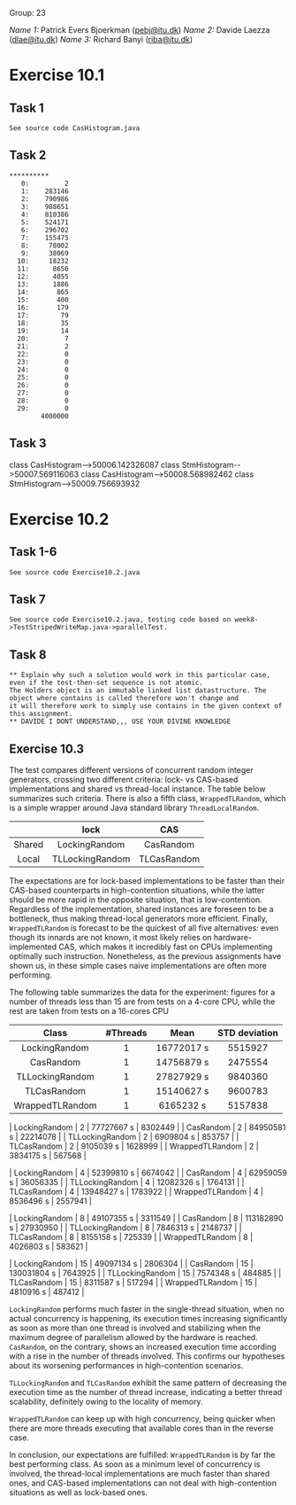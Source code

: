 Group: 23

*Name 1:* Patrick Evers Bjoerkman (pebj@itu.dk)
*Name 2:* Davide Laezza (dlae@itu.dk)
*Name 3:* Richard Banyi (riba@itu.dk)

# Exercise 10.1

## Task 1

    See source code CasHistogram.java

## Task 2
```
**********
   0:         2
   1:    283146
   2:    790986
   3:    988651
   4:    810386
   5:    524171
   6:    296702
   7:    155475
   8:     78002
   9:     38069
  10:     18232
  11:      8656
  12:      4055
  13:      1886
  14:       865
  15:       400
  16:       179
  17:        79
  18:        35
  19:        14
  20:         7
  21:         2
  22:         0
  23:         0
  24:         0
  25:         0
  26:         0
  27:         0
  28:         0
  29:         0
        4000000
```
## Task 3

class CasHistogram-->50006.142326087
class StmHistogram-->50007.569116063
class CasHistogram-->50008.568982462
class StmHistogram-->50009.756693932

# Exercise 10.2

## Task 1-6
	See source code Exercise10.2.java

## Task 7
	See source code Exercise10.2.java, testing code based on week8->TestStripedWriteMap.java->parallelTest.

## Task 8
	** Explain why such a solution would work in this particular case, even if the test-then-set sequence is not atomic.
	The Holders object is an immutable linked list datastructure. The object where contains is called therefore won't change and
	it will therefore work to simply use contains in the given context of this assignment.
	** DAVIDE I DONT UNDERSTAND,,, USE YOUR DIVINE KNOWLEDGE

## Exercise 10.3
The test compares different versions of concurrent random integer generators,
crossing two different criteria: lock- vs CAS-based implementations and shared
vs thread-local instance. The table below summarizes such criteria. There is
also a fifth class, `WrappedTLRandom`, which is a simple wrapper around Java
standard library `ThreadLocalRandom`.

|        |      lock       |     CAS     |
|:------:|:---------------:|:-----------:|
| Shared | LockingRandom   | CasRandom   |
| Local  | TLLockingRandom | TLCasRandom |

The expectations are for lock-based implementations to be faster than their
CAS-based counterparts in high-contention situations, while the latter should
be more rapid in the opposite situation, that is low-contention. Regardless of
the implementation, shared instances are foreseen to be a bottleneck, thus
making thread-local generators more efficient. Finally, `WrappedTLRandom` is
forecast to be the quickest of all five alternatives: even though its innards
are not known, it most likely  relies on hardware-implemented CAS, which makes
it incredibly fast on CPUs implementing optimally such instruction. Nonetheless,
as the previous assignments have shown us, in these simple cases naive
implementations are often more performing.

The following table summarizes the data for the experiment: figures for a number
of threads less than 15 are from tests on a 4-core CPU, while the rest are taken
from tests on a 16-cores CPU

|      Class      | #Threads |     Mean    | STD deviation |
|:---------------:|:--------:|:-----------:|:-------------:|
| LockingRandom   |    1     | 16772017 s  |    5515927    |
| CasRandom       |    1     | 14756879 s  |    2475554    |
| TLLockingRandom |    1     | 27827929 s  |    9840360    |
| TLCasRandom     |    1     | 15140627 s  |    9600783    |
| WrappedTLRandom |    1     | 6165232  s  |    5157838    |

| LockingRandom   |    2     | 77727667 s  |    8302449    |
| CasRandom       |    2     | 84950581 s  |    22214078   |
| TLLockingRandom |    2     | 6909804 s   |    853757     |
| TLCasRandom     |    2     | 9105039 s   |    1628999    |
| WrappedTLRandom |    2     | 3834175 s   |    567568     |

| LockingRandom   |    4     | 52399810 s  |    6674042    |
| CasRandom       |    4     | 62959059 s  |    36056335   |
| TLLockingRandom |    4     | 12082326 s  |    1764131    |
| TLCasRandom     |    4     | 13948427 s  |    1783922    |
| WrappedTLRandom |    4     | 8536496 s   |    2557941    |

| LockingRandom   |    8     | 49107355 s  |    3311549    |
| CasRandom       |    8     | 113182890 s |    27930950   |
| TLLockingRandom |    8     | 7846313 s   |    2148737    |
| TLCasRandom     |    8     | 8155158 s   |    725339     |
| WrappedTLRandom |    8     | 4026803 s   |    583621     |

| LockingRandom   |    15    | 49097134 s  |    2806304    |
| CasRandom       |    15    | 130031804 s |    7643925    |
| TLLockingRandom |    15    | 7574348 s   |    484885     |
| TLCasRandom     |    15    | 8311587 s   |    517294     |
| WrappedTLRandom |    15    | 4810916 s   |    487412     |

`LockingRandom` performs much faster in the single-thread situation, when
no actual concurrency is happening, its execution times increasing
significantly as soon as more than one thread is involved and stabilizing
when the maximum degree of parallelism allowed by the hardware is reached.
`CasRandom`, on the contrary, shows an increased execution time according
with a rise in the number of threads involved. This confirms our hypotheses
about its worsening performances in high-contention scenarios.

`TLLockingRandom` and `TLCasRandom` exhibit the same pattern of decreasing the
execution time as the number of thread increase, indicating a better thread
scalability, definitely owing to the locality of memory.

`WrappedTLRandom` can keep up with high concurrency, being quicker when there
are more threads executing that available cores than in the reverse case.

In conclusion, our expectations are fulfilled: `WrappedTLRandom` is by far
the best performing class. As soon as a minimum level of concurrency is
involved, the thread-local implementations are much faster than shared ones,
and CAS-based implementations can not deal with high-contention situations
as well as lock-based ones.
